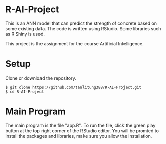 # R-AI-Project
This is an ANN model that can predict the strength of concrete based on some existing data. The code is written using RStudio. Some libraries such as R Shiny is used.

This project is the assignment for the course Artificial Intelligence.

# Setup
Clone or download the repository.
```
$ git clone https://github.com/tanlitung388/R-AI-Project.git
$ cd R-AI-Project
```
# Main Program
The main program is the file "app.R". To run the file, click the green play button at the top right corner of the RStudio editor. You will be promted to install the packages and libraries, make sure you allow the installation.
